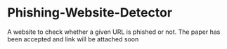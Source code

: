 # Phishing-Website-Detector
A website to check whether a given URL is phished or not.
The paper has been accepted and link will be attached soon